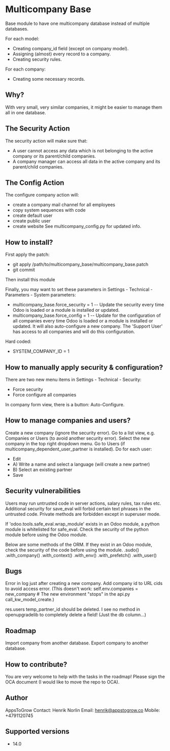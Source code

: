 # Multicompany Base

Base module to have one multicompany database instead of multiple databases.

For each model:
- Creating company_id field (except on company model).
- Assigning (almost) every record to a company.
- Creating security rules.

For each company:
- Creating some necessary records.

## Why?

With very small, very similar companies, it might be easier to manage them all in one database.

## The Security Action

The security action will make sure that:
- A user cannot access any data which is not belonging to the active company or its parent/child companies.
- A company manager can access all data in the active company and its parent/child companies.

## The Config Action

The configure company action will:
- create a company mail channel for all employees
- copy system sequences with code
- create default user
- create public user
- create website
See multicompany_config.py for updated info.

## How to install?

First apply the patch:
- git apply /path/to/multicompany_base/multicompany_base.patch
- git commit

Then install this module

Finally, you may want to set these parameters in Settings - Technical - Parameters - System parameters:
- multicompany_base.force_security = 1
-- Update the security every time Odoo is loaded or a module is installed or updated.
- multicompany_base.force_config = 1
-- Update for the configuration of all companies every time Odoo is loaded or a module is installed or updated. It will also auto-configure a new company. The 'Support User' has access to all companies and will do this configuration.

 Hard coded:
 - SYSTEM_COMPANY_ID = 1

## How to manually apply security & configuration?

There are two new menu items in Settings - Technical - Security:
- Force security
- Force configure all companies

In company form view, there is a button: Auto-Configure.

## How to manage companies and users?

Create a new company (ignore the security error).
Go to a list view, e.g. Companies or Users (to avoid another security error).
Select the new company in the top right dropdown menu.
Go to Users (if multicompany_dependent_user_partner is installed).
Do for each user:
- Edit
- A) Write a name and select a language (will create a new partner)
- B) Select an existing partner
- Save

## Security vulnerabilities

Users may run untrusted code in server actions, salary rules, tax rules etc.
Additional security for save_eval will forbid certain text phrases in the untrusted code.
Private methods are forbidden except in superuser mode.

If 'odoo.tools.safe_eval.wrap_module' exists in an Odoo module, a python module is whitelisted for safe_eval.
Check the security of the python module before using the Odoo module.

Below are some methods of the ORM. If they exist in an Odoo module, check the security of the code before using the module.
.sudo()
.with_company()
.with_context()
.with_env()
.with_prefetch()
.with_user()

## Bugs

Error in log just after creating a new company.
Add company id to URL cids to avoid access error.
(This doesn't work: self.env.companies = new_company # The new environment "stops" in the api.py call_kw_model_create.)

res.users temp_partner_id should be deleted. I see no method in openupgradelib to completely delete a field! (Just the db column...)

## Roadmap

Import company from another database.
Export company to another database.

## How to contribute?

You are very welcome to help with the tasks in the roadmap!
Please sign the OCA document (I would like to move the repo to OCA).

## Author

AppsToGrow
Contact: Henrik Norlin
Email: henrik@appstogrow.co
Mobile: +4791120745

## Supported versions

- 14.0
